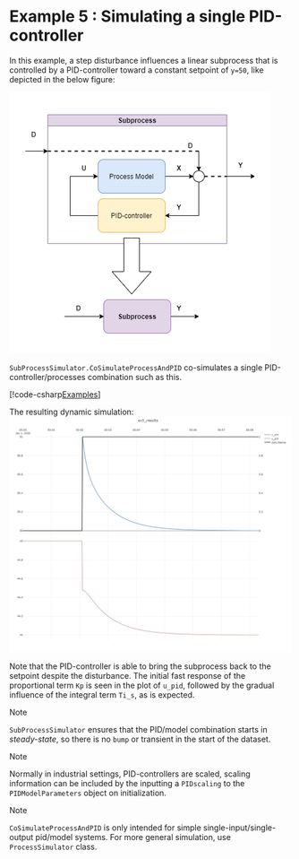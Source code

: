 # Example 5 : Simulating a single PID-controller

In this example, a step disturbance influences a linear subprocess that is controlled by a PID-controller toward a constant setpoint of ``y=50``, like depicted in the below figure:

![Example 5 result](./../images/fig_pidprocess.png)

``SubProcessSimulator.CoSimulateProcessAndPID`` co-simulates a single PID-controller/processes combination such as this.

[!code-csharp[Examples](../TimeSeriesAnalysis.Tests/Examples/GettingStarted.cs?name=ex_5)]

The resulting dynamic simulation:
![Example 5 result](./../images/ex5_results.png)

Note that the PID-controller is able to bring the subprocess back to the setpoint despite the disturbance. 
The initial fast response of the proportional term ``Kp`` is seen in the plot of ``u_pid``, followed by the gradual
influence of the integral term ``Ti_s``, as is expected.

> [!Note]
> ``SubProcessSimulator`` ensures that the PID/model combination starts in *steady-state*, so there is no ``bump`` or transient in the
> start of the dataset.

> [!Note]
> Normally in industrial settings, PID-controllers are scaled, scaling information can be included by the inputting a ``PIDscaling`` to the
> ``PIDModelParameters`` object on initialization.

> [!Note]
> ``CoSimulateProcessAndPID`` is only intended for simple single-input/single-output pid/model systems. For more general simulation, use ``ProcessSimulator`` class.